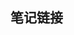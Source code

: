 <html>
 <meta charset="utf-8">
    <body>
     <h2><a herf="http://60.205.188.244:8888" title="笔记链接">笔记链接</a></h2>            
    </body>
</html>

